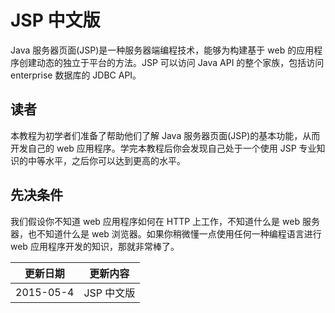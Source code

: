 #  JSP 中文版

Java 服务器页面(JSP)是一种服务器端编程技术，能够为构建基于 web 的应用程序创建动态的独立于平台的方法。JSP 可以访问 Java API 的整个家族，包括访问 enterprise 数据库的 JDBC API。

## 读者

本教程为初学者们准备了帮助他们了解 Java 服务器页面(JSP)的基本功能，从而开发自己的 web 应用程序。学完本教程后你会发现自己处于一个使用 JSP 专业知识的中等水平，之后你可以达到更高的水平。

## 先决条件

我们假设你不知道 web 应用程序如何在 HTTP 上工作，不知道什么是 web 服务器，也不知道什么是 web 浏览器。如果你稍微懂一点使用任何一种编程语言进行 web 应用程序开发的知识，那就非常棒了。

|更新日期    |更新内容
|----------|--------------------
|2015-05-4|JSP 中文版
